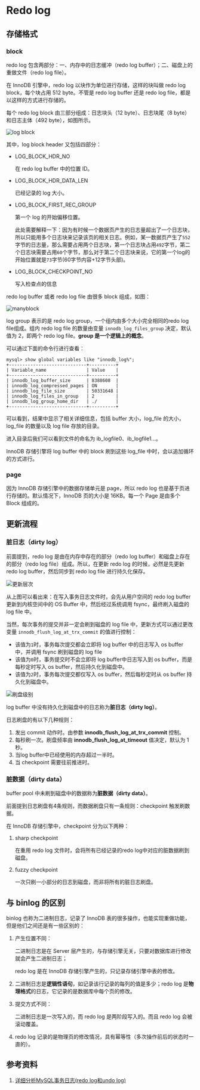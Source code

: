 # Redo log

## 存储格式

### block

redo log 包含两部分：一、内存中的日志缓冲（redo log buffer）；二、磁盘上的重做文件（redo log file）。

在 InnoDB 引擎中，redo log 以块作为单位进行存储，这样的块叫做 redo log block，每个块占用 512 byte。不管是 redo log buffer 还是 redo log file，都是以这样的方式进行存储的。

每个 redo log block 由三部分组成：日志块头（12 byte）、日志块尾（8 byte）和日志主体（492 byte），如图所示。

![log block](./logblock)





其中，log block header 又包括四部分：

- LOG_BLOCK_HDR_NO

  在 redo log buffer 中的位置 ID。

- LOG_BLOCK_HDR_DATA_LEN

  已经记录的 log 大小。

- LOG_BLOCK_FIRST_REC_GROUP

  第一个 log 的开始偏移位置。

  此处需要解释一下：因为有时候一个数据页产生的日志量超出了一个日志块，所以只能用多个日志块来记录该页的相关日志。例如，某一数据页产生了`552`字节的日志量，那么需要占用两个日志块，第一个日志块占用`492`字节，第二个日志块需要占用`60`个字节，那么对于第二个日志块来说，它的第一个log的开始位置就是`73`字节(60字节内容+12字节头部)。

- LOG_BLOCK_CHECKPOINT_NO

  写入检查点的信息

redo log  buffer 或者 redo log file  由很多 block 组成，如图：

![manyblock](./manyblock)



log group 表示的是 redo log group，一个组内由多个大小完全相同的redo log file组成。组内 redo log file 的数量由变量 `innodb_log_files_group` 决定，默认值为 2，即两个 redo log file。**group 是一个逻辑上的概念**。

可以通过下面的命令行进行查看：

```
mysql> show global variables like "innodb_log%";
+-----------------------------+----------+
| Variable_name               | Value    |
+-----------------------------+----------+
| innodb_log_buffer_size      | 8388608  |
| innodb_log_compressed_pages | ON       |
| innodb_log_file_size        | 50331648 |
| innodb_log_files_in_group   | 2        |
| innodb_log_group_home_dir   | ./       |
+-----------------------------+----------+
```

可以看到，结果中显示了相关详细信息，包括 buffer 大小，log_file 的大小，log_file 的数量以及 log file 存放的目录。

进入目录后我们可以看到文件的命名为 ib_logfile0、ib_logfile1...。

InnoDB 存储引擎将 log buffer 中的 block 刷到这些 log_file 中时，会以追加循环的方式进行。

### page

因为 InnoDB 存储引擎中的数据存储单元是 page，所以 redo log 也是基于页进行存储的。默认情况下，InnoDB 页的大小是 16KB。每一个 Page 是由多个 Block 组成的。

## 更新流程

### 脏日志（dirty log）

前面提到，redo log 是由在内存中存在的部分（redo log buffer）和磁盘上存在的部分（redo log file）组成。所以，在更新 redo log 的时候，必然是先更新 redo log buffer，然后同步到 redo log file 进行持久化保存。

![更新层次](./flush_structure.png)



从上图可以看出来：在写入事务日志文件时，会先从用户空间的 redo log buffer更新到内核空间中的 OS Buffer 中，然后经过系统调用 fsync，最终刷入磁盘的 log file 中。

当然，每次事务的提交并非一定会刷到磁盘的 log file 中，更新方式可以通过更改变量 `innodb_flush_log_at_trx_commit` 的值进行控制：

- 该值为`1`时，事务每次提交都会立即将 log buffer 中的日志写入 os buffer 中，并调用 fsync 刷到磁盘的 log file
- 该值为`0`时，事务提交时不会立即将 log buffer中日志写入到 os buffer，而是每秒定时写入 os buffer，然后持久化到磁盘中。
- 该值为`2`时，事务每次提交都仅写入 os buffer，然后每秒定时从 os buffer 持久化到磁盘中。

![刷盘级别](./flush_level.png)



log buffer 中没有持久化到磁盘中的日志称为**脏日志（dirty log）**。

日志刷盘的有以下几种规则：

1. 发出 commit 动作时。由参数 **innodb_flush_log_at_trx_commit**  控制。
2. 每秒刷一次。刷盘频率由 **innodb_flush_log_at_timeout** 值决定，默认为 1 秒。
3. 当log buffer中已经使用的内存超过一半时。
4. 当 checkpoint 需要往前推进时。

### 脏数据（dirty data）

buffer pool 中未刷到磁盘中的数据称为**脏数据（dirty data）**。

前面提到日志刷盘有4条规则，而数据刷盘只有一条规则：checkpoint 触发刷数据。

在 InnoDB 存储引擎中，checkpoint 分为以下两种：

1. sharp checkpoint

   在重用 redo log 文件时，会将所有已经记录的redo log中对应的脏数据刷到磁盘。

2. fuzzy checkpoint

   一次只刷一小部分的日志到磁盘，而非将所有的脏日志刷盘。

## 与 binlog 的区别

binlog 也称为二进制日志，记录了 InnoDB 表的很多操作，也能实现重做功能，但是他们之间还是有一些区别的：

1. 产生位置不同：

   二进制日志是在 Server 层产生的，与存储引擎无关，只要对数据库进行修改就会产生二进制日志；

   redo log 是在 InnoDB 存储引擎产生的，只记录存储引擎中表的修改。

2. 二进制日志是**逻辑性语句**，如记录该行记录的每列的值是多少；redo log 是**物理格式**的日志，它记录的是数据库中每个页的修改。

3. 提交方式不同：

   二进制日志是一次写入的，而 redo log 是两阶段写入的。而且 redo log 会被滚动覆盖。

4. redo log 记录的是物理页的修改情况，具有幂等性（多次操作前后的状态时一直的）。

## 参考资料

1. [详细分析MySQL事务日志(redo log和undo log)](https://juejin.im/entry/5ba0a254e51d450e735e4a1f)